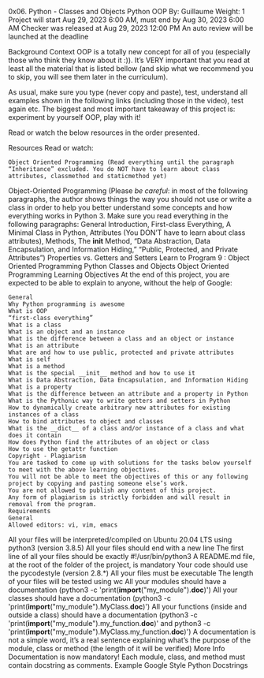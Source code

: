 0x06. Python - Classes and Objects
Python
OOP
By: Guillaume
Weight: 1
Project will start Aug 29, 2023 6:00 AM, must end by Aug 30, 2023 6:00 AM
Checker was released at Aug 29, 2023 12:00 PM
An auto review will be launched at the deadline


Background Context
OOP is a totally new concept for all of you (especially those who think they know about it :)). It’s VERY important that you read at least all the material that is listed bellow (and skip what we recommend you to skip, you will see them later in the curriculum).

As usual, make sure you type (never copy and paste), test, understand all examples shown in the following links (including those in the video), test again etc. The biggest and most important takeaway of this project is: experiment by yourself OOP, play with it!

Read or watch the below resources in the order presented.

Resources
Read or watch:

	Object Oriented Programming (Read everything until the paragraph “Inheritance” excluded. You do NOT have to learn about class attributes, classmethod and staticmethod yet)
Object-Oriented Programming (Please *be careful*: in most of the following paragraphs, the author shows things the way you should not use or write a class in order to help you better understand some concepts and how everything works in Python 3. Make sure you read everything in the following paragraphs: General Introduction, First-class Everything, A Minimal Class in Python, Attributes (You DON’T have to learn about class attributes), Methods, The __init__ Method, “Data Abstraction, Data Encapsulation, and Information Hiding,” “Public, Protected, and Private Attributes”)
	Properties vs. Getters and Setters
	Learn to Program 9 : Object Oriented Programming
	Python Classes and Objects
	Object Oriented Programming
	Learning Objectives
	At the end of this project, you are expected to be able to explain to anyone, without the help of Google:

	General
	Why Python programming is awesome
	What is OOP
	“first-class everything”
	What is a class
	What is an object and an instance
	What is the difference between a class and an object or instance
	What is an attribute
	What are and how to use public, protected and private attributes
	What is self
	What is a method
	What is the special __init__ method and how to use it
	What is Data Abstraction, Data Encapsulation, and Information Hiding
	What is a property
	What is the difference between an attribute and a property in Python
	What is the Pythonic way to write getters and setters in Python
	How to dynamically create arbitrary new attributes for existing instances of a class
	How to bind attributes to object and classes
	What is the __dict__ of a class and/or instance of a class and what does it contain
	How does Python find the attributes of an object or class
	How to use the getattr function
	Copyright - Plagiarism
	You are tasked to come up with solutions for the tasks below yourself to meet with the above learning objectives.
	You will not be able to meet the objectives of this or any following project by copying and pasting someone else’s work.
	You are not allowed to publish any content of this project.
	Any form of plagiarism is strictly forbidden and will result in removal from the program.
	Requirements
	General
	Allowed editors: vi, vim, emacs
All your files will be interpreted/compiled on Ubuntu 20.04 LTS using python3 (version 3.8.5)
	All your files should end with a new line
	The first line of all your files should be exactly #!/usr/bin/python3
	A README.md file, at the root of the folder of the project, is mandatory
Your code should use the pycodestyle (version 2.8.*)
	All your files must be executable
	The length of your files will be tested using wc
	All your modules should have a documentation (python3 -c 'print(__import__("my_module").__doc__)')
	All your classes should have a documentation (python3 -c 'print(__import__("my_module").MyClass.__doc__)')
	All your functions (inside and outside a class) should have a documentation (python3 -c 'print(__import__("my_module").my_function.__doc__)' and python3 -c 'print(__import__("my_module").MyClass.my_function.__doc__)')
A documentation is not a simple word, it’s a real sentence explaining what’s the purpose of the module, class or method (the length of it will be verified)
	More Info
	Documentation is now mandatory! Each module, class, and method must contain docstring as comments. Example Google Style Python Docstrings
